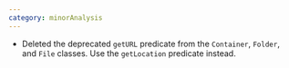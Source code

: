 ```yaml
---
category: minorAnalysis
---
```

* Deleted the deprecated `getURL` predicate from the `Container`, `Folder`, and `File` classes. Use the `getLocation` predicate instead.
